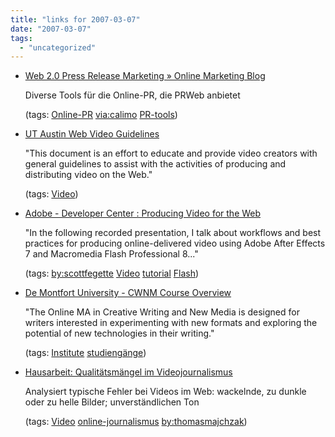 ```yaml
---
title: "links for 2007-03-07"
date: "2007-03-07"
tags: 
  - "uncategorized"
---
```


- [Web 2.0 Press Release Marketing » Online Marketing Blog](http://www.toprankblog.com/2006/02/web-20-press-release-marketing/)
    
    Diverse Tools für die Online-PR, die PRWeb anbietet
    
    (tags: [Online-PR](http://del.icio.us/heinzwittenbrink/Online-PR) [via:calimo](http://del.icio.us/heinzwittenbrink/via:calimo) [PR-tools](http://del.icio.us/heinzwittenbrink/PR-tools))
    
- [UT Austin Web Video Guidelines](http://www.utexas.edu/web/video/index.php?e=0)
    
    "This document is an effort to educate and provide video creators with general guidelines to assist with the activities of producing and distributing video on the Web."
    
    (tags: [Video](http://del.icio.us/heinzwittenbrink/Video))
    
- [Adobe - Developer Center : Producing Video for the Web](http://www.adobe.com/devnet/flash/articles/producing_video.html)
    
    "In the following recorded presentation, I talk about workflows and best practices for producing online-delivered video using Adobe After Effects 7 and Macromedia Flash Professional 8..."
    
    (tags: [by:scottfegette](http://del.icio.us/heinzwittenbrink/by:scottfegette) [Video](http://del.icio.us/heinzwittenbrink/Video) [tutorial](http://del.icio.us/heinzwittenbrink/tutorial) [Flash](http://del.icio.us/heinzwittenbrink/Flash))
    
- [De Montfort University - CWNM Course Overview](http://www.dmu.ac.uk/faculties/humanities/pg/ma/cwnm.jsp)
    
    "The Online MA in Creative Writing and New Media is designed for writers interested in experimenting with new formats and exploring the potential of new technologies in their writing."
    
    (tags: [Institute](http://del.icio.us/heinzwittenbrink/Institute) [studiengänge](http://del.icio.us/heinzwittenbrink/studiengänge))
    
- [Hausarbeit: Qualitätsmängel im Videojournalismus](http://www.thomas-majchrzak.de/Hausarbeit_Videojournalismus.pdf)
    
    Analysiert typische Fehler bei Videos im Web: wackelnde, zu dunkle oder zu helle Bilder; unverständlichen Ton
    
    (tags: [Video](http://del.icio.us/heinzwittenbrink/Video) [online-journalismus](http://del.icio.us/heinzwittenbrink/online-journalismus) [by:thomasmajchzak](http://del.icio.us/heinzwittenbrink/by:thomasmajchzak))
